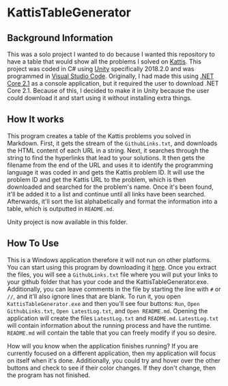# KattisTableGenerator
## Background Information
This was a solo project I wanted to do because I wanted this repository to have a table that would show all the problems I solved on [Kattis](https://open.kattis.com/). This project was coded in C# using [Unity](https://unity3d.com/) specifically 2018.2.0 and was programmed in [Visual Studio Code](https://code.visualstudio.com/). Originally, I had made this using [.NET Core 2.1](https://www.microsoft.com/net/download) as a console application, but it required the user to download .NET Core 2.1. Because of this, I decided to make it in Unity because the user could download it and start using it without installing extra things.

## How It works
This program creates a table of the Kattis problems you solved in Markdown. First, it gets the stream of the `GithubLinks.txt`, and downloads the HTML content of each URL in a string. Next, it searches through the string to find the hyperlinks that lead to your solutions. It then gets the filename from the end of the URL and uses it to identify the programming language it was coded in and gets the Kattis problem ID. It will use the problem ID and get the Kattis URL to the problem, which is then downloaded and searched for the problem's name. Once it's been found, it'll be added it to a list and continue until all links have been searched. Afterwards, it'll sort the list alphabetically and format the information into a table, which is outputted in `README.md`.

Unity project is now available in this folder.

## How To Use
This is a Windows application therefore it will not run on other platforms. You can start using this program by downloading it [here](https://github.com/MiniDomo/Kattis/releases/tag/Kattis-Table-Generator-v1.0.0). Once you extract the files, you will see a `GithubLinks.txt` file where you will put your links to your github folder that has your code and the KattisTableGenerator.exe. Additionally, you can leave comments in the file by starting the line with `#` or `//`, and it'll also ignore lines that are blank. To run it, you open `KattisTableGenerator.exe` and then you'll see four buttons: `Run`, `Open GithubLinks.txt`, `Open LatestLog.txt`, and `Open README.md`. Opening the application will create the files `LatestLog.txt` and `README.md`. `LatestLog.txt` will contain information about the running process and have the runtime. `README.md` will contain the table that you can freely modify if you so desire.

How will you know when the application finishes running? If you are currently focused on a different application, then my application will focus on itself when it's done. Additionally, you could try and hover over the other buttons and check to see if their color changes. If they don't change, then the program has not finished.